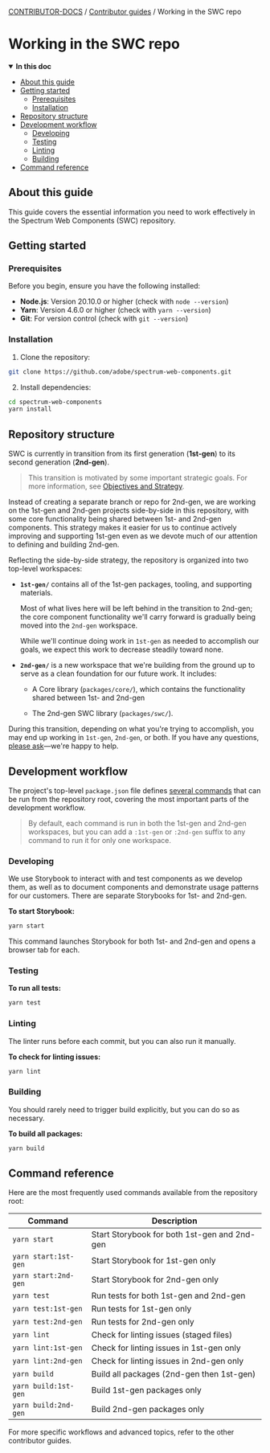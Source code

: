 <!-- Generated breadcrumbs - DO NOT EDIT -->

[CONTRIBUTOR-DOCS](../README.md) / [Contributor guides](README.md) / Working in the SWC repo

<!-- Document title (editable) -->

# Working in the SWC repo

<!-- Generated TOC - DO NOT EDIT -->

<details open>
<summary><strong>In this doc</strong></summary>

- [About this guide](#about-this-guide)
- [Getting started](#getting-started)
    - [Prerequisites](#prerequisites)
    - [Installation](#installation)
- [Repository structure](#repository-structure)
- [Development workflow](#development-workflow)
    - [Developing](#developing)
    - [Testing](#testing)
    - [Linting](#linting)
    - [Building](#building)
- [Command reference](#command-reference)

</details>

<!-- Document content (editable) -->

## About this guide

This guide covers the essential information you need to work effectively in the Spectrum Web Components (SWC) repository.

## Getting started

### Prerequisites

Before you begin, ensure you have the following installed:

- **Node.js**: Version 20.10.0 or higher (check with `node --version`)
- **Yarn**: Version 4.6.0 or higher (check with `yarn --version`)
- **Git**: For version control (check with `git --version`)

### Installation

1. Clone the repository:

```bash
git clone https://github.com/adobe/spectrum-web-components.git
```

2. Install dependencies:

```bash
cd spectrum-web-components
yarn install
```

## Repository structure

SWC is currently in transition from its first generation (**1st-gen**) to its second generation (**2nd-gen**).

> This transition is motivated by some important strategic goals. For more information, see [Objectives and Strategy](../../03_project-planning/01_objectives-and-strategy.md).

Instead of creating a separate branch or repo for 2nd-gen, we are working on the 1st-gen and 2nd-gen projects side-by-side in this repository, with some core functionality being shared between 1st- and 2nd-gen components. This strategy makes it easier for us to continue actively improving and supporting 1st-gen even as we devote much of our attention to defining and building 2nd-gen.

Reflecting the side-by-side strategy, the repository is organized into two top-level workspaces:

- **`1st-gen/`** contains all of the 1st-gen packages, tooling, and supporting materials.

    Most of what lives here will be left behind in the transition to 2nd-gen; the core component functionality we'll carry forward is gradually being moved into the `2nd-gen` workspace.

    While we'll continue doing work in `1st-gen` as needed to accomplish our goals, we expect this work to decrease steadily toward none.

- **`2nd-gen/`** is a new workspace that we're building from the ground up to serve as a clean foundation for our future work. It includes:
    - A Core library (`packages/core/`), which contains the functionality shared between 1st- and 2nd-gen

    - The 2nd-gen SWC library (`packages/swc/`).

During this transition, depending on what you're trying to accomplish, you may end up working in `1st-gen`, `2nd-gen`, or both. If you have any questions, [please ask](./01_getting-involved.md#community--support)—we're happy to help.

## Development workflow

The project's top-level `package.json` file defines [several commands](#command-reference) that can be run from the repository root, covering the most important parts of the development workflow.

> By default, each command is run in both the 1st-gen and 2nd-gen workspaces, but you can add a `:1st-gen` or `:2nd-gen` suffix to any command to run it for only one workspace.

### Developing

We use Storybook to interact with and test components as we develop them, as well as to document components and demonstrate usage patterns for our customers. There are separate Storybooks for 1st- and 2nd-gen.

**To start Storybook:**

```bash
yarn start
```

This command launches Storybook for both 1st- and 2nd-gen and opens a browser tab for each.

### Testing

**To run all tests:**

```bash
yarn test
```

### Linting

The linter runs before each commit, but you can also run it manually.

**To check for linting issues:**

```bash
yarn lint
```

### Building

You should rarely need to trigger build explicitly, but you can do so as necessary.

**To build all packages:**

```bash
yarn build
```

## Command reference

Here are the most frequently used commands available from the repository root:

| Command              | Description                                  |
| -------------------- | -------------------------------------------- |
| `yarn start`         | Start Storybook for both 1st-gen and 2nd-gen |
| `yarn start:1st-gen` | Start Storybook for 1st-gen only             |
| `yarn start:2nd-gen` | Start Storybook for 2nd-gen only             |
| `yarn test`          | Run tests for both 1st-gen and 2nd-gen       |
| `yarn test:1st-gen`  | Run tests for 1st-gen only                   |
| `yarn test:2nd-gen`  | Run tests for 2nd-gen only                   |
| `yarn lint`          | Check for linting issues (staged files)      |
| `yarn lint:1st-gen`  | Check for linting issues in 1st-gen only     |
| `yarn lint:2nd-gen`  | Check for linting issues in 2nd-gen only     |
| `yarn build`         | Build all packages (2nd-gen then 1st-gen)    |
| `yarn build:1st-gen` | Build 1st-gen packages only                  |
| `yarn build:2nd-gen` | Build 2nd-gen packages only                  |

For more specific workflows and advanced topics, refer to the other contributor guides.
